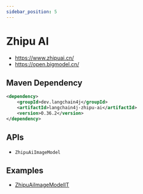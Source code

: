 ```yaml
---
sidebar_position: 5
---
```


# Zhipu AI

- https://www.zhipuai.cn/
- https://open.bigmodel.cn/


## Maven Dependency

```xml
<dependency>
    <groupId>dev.langchain4j</groupId>
    <artifactId>langchain4j-zhipu-ai</artifactId>
    <version>0.36.2</version>
</dependency>
```

## APIs

- `ZhipuAiImageModel`


## Examples

- [ZhipuAiImageModelIT](https://github.com/langchain4j/langchain4j/blob/main/langchain4j-zhipu-ai/src/test/java/dev/langchain4j/model/zhipu/ZhipuAiImageModelIT.java)
